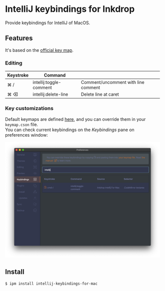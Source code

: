# IntelliJ keybindings for Inkdrop

Provide keybindings for IntelliJ of MacOS.

## Features

It's based on the [official key map](https://resources.jetbrains.com/storage/products/intellij-idea/docs/IntelliJIDEA_ReferenceCard.pdf).  

### Editing

| Keystroke | Command                 |                                     |
|-----------|-------------------------|-------------------------------------|
| ⌘ /       | intellij:toggle-comment | Comment/uncomment with line comment |
| ⌘ ⌫       | intellij:delete-line    | Delete line at caret                |

### Key customizations

Default keymaps are defined [here](https://github.com/kitwtnb/inkdrop-intellij-for-mac/blob/master/keymaps/inkdrop-intellij-for-mac.json), and you can override them in your `keymap.cson` file.  
You can check current keybindings on the *Keybindings* pane on preferences window:

![keybindings](./docs/keybindings.png)

## Install

```sh
$ ipm install intellij-keybindings-for-mac
```
